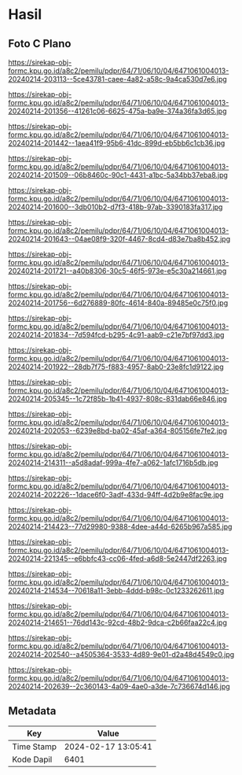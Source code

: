# Hasil

## Foto C Plano

https://sirekap-obj-formc.kpu.go.id/a8c2/pemilu/pdpr/64/71/06/10/04/6471061004013-20240214-203113--5ce43781-caee-4a82-a58c-9a4ca530d7e6.jpg

https://sirekap-obj-formc.kpu.go.id/a8c2/pemilu/pdpr/64/71/06/10/04/6471061004013-20240214-201356--41261c06-6625-475a-ba9e-374a36fa3d65.jpg

https://sirekap-obj-formc.kpu.go.id/a8c2/pemilu/pdpr/64/71/06/10/04/6471061004013-20240214-201442--1aea41f9-95b6-41dc-899d-eb5bb6c1cb36.jpg

https://sirekap-obj-formc.kpu.go.id/a8c2/pemilu/pdpr/64/71/06/10/04/6471061004013-20240214-201509--06b8460c-90c1-4431-a1bc-5a34bb37eba8.jpg

https://sirekap-obj-formc.kpu.go.id/a8c2/pemilu/pdpr/64/71/06/10/04/6471061004013-20240214-201600--3db010b2-d7f3-418b-97ab-3390183fa317.jpg

https://sirekap-obj-formc.kpu.go.id/a8c2/pemilu/pdpr/64/71/06/10/04/6471061004013-20240214-201643--04ae08f9-320f-4467-8cd4-d83e7ba8b452.jpg

https://sirekap-obj-formc.kpu.go.id/a8c2/pemilu/pdpr/64/71/06/10/04/6471061004013-20240214-201721--a40b8306-30c5-46f5-973e-e5c30a214661.jpg

https://sirekap-obj-formc.kpu.go.id/a8c2/pemilu/pdpr/64/71/06/10/04/6471061004013-20240214-201756--6d276889-80fc-4614-840a-89485e0c75f0.jpg

https://sirekap-obj-formc.kpu.go.id/a8c2/pemilu/pdpr/64/71/06/10/04/6471061004013-20240214-201834--7d594fcd-b295-4c91-aab9-c21e7bf97dd3.jpg

https://sirekap-obj-formc.kpu.go.id/a8c2/pemilu/pdpr/64/71/06/10/04/6471061004013-20240214-201922--28db7f75-f883-4957-8ab0-23e8fc1d9122.jpg

https://sirekap-obj-formc.kpu.go.id/a8c2/pemilu/pdpr/64/71/06/10/04/6471061004013-20240214-205345--1c72f85b-1b41-4937-808c-831dab66e846.jpg

https://sirekap-obj-formc.kpu.go.id/a8c2/pemilu/pdpr/64/71/06/10/04/6471061004013-20240214-202053--6239e8bd-ba02-45af-a364-805156fe7fe2.jpg

https://sirekap-obj-formc.kpu.go.id/a8c2/pemilu/pdpr/64/71/06/10/04/6471061004013-20240214-214311--a5d8adaf-999a-4fe7-a062-1afc1716b5db.jpg

https://sirekap-obj-formc.kpu.go.id/a8c2/pemilu/pdpr/64/71/06/10/04/6471061004013-20240214-202226--1dace6f0-3adf-433d-94ff-4d2b9e8fac9e.jpg

https://sirekap-obj-formc.kpu.go.id/a8c2/pemilu/pdpr/64/71/06/10/04/6471061004013-20240214-214423--77d29980-9388-4dee-a44d-6265b967a585.jpg

https://sirekap-obj-formc.kpu.go.id/a8c2/pemilu/pdpr/64/71/06/10/04/6471061004013-20240214-221345--e6bbfc43-cc06-4fed-a6d8-5e2447df2263.jpg

https://sirekap-obj-formc.kpu.go.id/a8c2/pemilu/pdpr/64/71/06/10/04/6471061004013-20240214-214534--70618a11-3ebb-4ddd-b98c-0c1233262611.jpg

https://sirekap-obj-formc.kpu.go.id/a8c2/pemilu/pdpr/64/71/06/10/04/6471061004013-20240214-214651--76dd143c-92cd-48b2-9dca-c2b66faa22c4.jpg

https://sirekap-obj-formc.kpu.go.id/a8c2/pemilu/pdpr/64/71/06/10/04/6471061004013-20240214-202540--a4505364-3533-4d89-9e01-d2a48d4549c0.jpg

https://sirekap-obj-formc.kpu.go.id/a8c2/pemilu/pdpr/64/71/06/10/04/6471061004013-20240214-202639--2c360143-4a09-4ae0-a3de-7c736674d146.jpg


## Metadata

| Key        | Value               |
| ---------- | ------------------- |
| Time Stamp | 2024-02-17 13:05:41 |
| Kode Dapil | 6401                |



